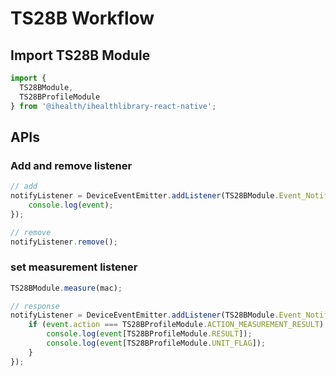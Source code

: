# TS28B Workflow

## Import TS28B Module

```js
import {
  TS28BModule,
  TS28BProfileModule
} from '@ihealth/ihealthlibrary-react-native';
```

## APIs

### Add and remove listener

```js
// add
notifyListener = DeviceEventEmitter.addListener(TS28BModule.Event_Notify,  (event) => {
    console.log(event);
});

// remove
notifyListener.remove();
```

### set measurement listener

```js
TS28BModule.measure(mac);

// response
notifyListener = DeviceEventEmitter.addListener(TS28BModule.Event_Notify,  (event) => {
    if (event.action === TS28BProfileModule.ACTION_MEASUREMENT_RESULT) {
        console.log(event[TS28BProfileModule.RESULT]);
        console.log(event[TS28BProfileModule.UNIT_FLAG]);
    } 
});
```